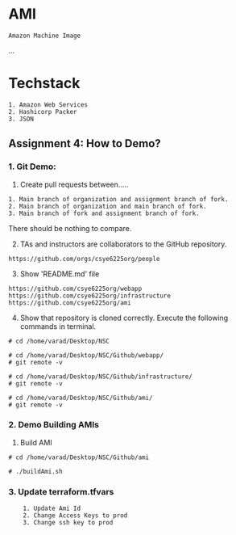 # AMI 
```
Amazon Machine Image
```
...
# Techstack
```
1. Amazon Web Services
2. Hashicorp Packer
3. JSON
```

## Assignment 4: How to Demo?
### 1. Git Demo:

1. Create pull requests between.....
```
1. Main branch of organization and assignment branch of fork.
2. Main branch of organization and main branch of fork.
3. Main branch of fork and assignment branch of fork.
```

There should be nothing to compare.

2.  TAs and instructors are collaborators to the GitHub repository.
```
https://github.com/orgs/csye6225org/people
```

3. Show 'README.md' file
```
https://github.com/csye6225org/webapp
https://github.com/csye6225org/infrastructure
https://github.com/csye6225org/ami
```

4. Show that repository is cloned correctly.
   Execute the following commands in terminal.
```
# cd /home/varad/Desktop/NSC

# cd /home/varad/Desktop/NSC/Github/webapp/
# git remote -v

# cd /home/varad/Desktop/NSC/Github/infrastructure/
# git remote -v

# cd /home/varad/Desktop/NSC/Github/ami/
# git remote -v
```
### 2. Demo Building AMIs

1. Build AMI

```
# cd /home/varad/Desktop/NSC/Github/ami

# ./buildAmi.sh
```

### 3. Update terraform.tfvars

```
    1. Update Ami Id
    2. Change Access Keys to prod
    3. Change ssh key to prod
```